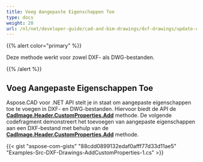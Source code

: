 ```yaml
---
title: Voeg Aangepaste Eigenschappen Toe
type: docs
weight: 20
url: /nl/net/developer-guide/cad-and-bim-drawings/dxf-drawings/update-custom-properties/
---
```


{{% alert color="primary" %}}

Deze methode werkt voor zowel DXF- als DWG-bestanden.

{{% /alert %}}

## Voeg Aangepaste Eigenschappen Toe

Aspose.CAD voor .NET API stelt je in staat om aangepaste eigenschappen toe te voegen in DXF- en DWG-bestanden. Hiervoor biedt de API de [**CadImage.Header.CustomProperties.Add**](https://reference.aspose.com/cad/net/aspose.cad.fileformats.cad.cadobjects/cadheader/properties/customproperties) methode.
De volgende codefragment demonstreert het toevoegen van aangepaste eigenschappen aan een DXF-bestand met behulp van de [**CadImage.Header.CustomProperties.Add**](https://reference.aspose.com/cad/net/aspose.cad.fileformats.cad.cadobjects/cadheader/properties/customproperties) methode.

{{< gist "aspose-com-gists" "88cdd0899132edaf0afff77d33d11ae5" "Examples-Src-DXF-Drawings-AddCustomProperties-1.cs" >}}
